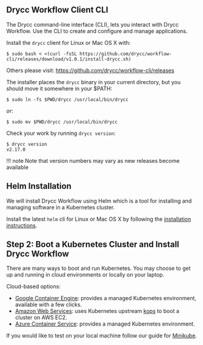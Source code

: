 ## Drycc Workflow Client CLI

The Drycc command-line interface (CLI), lets you interact with Drycc Workflow.
Use the CLI to create and configure and manage applications.

Install the `drycc` client for Linux or Mac OS X with:

    $ sudo bash < <(curl -fsSL https://github.com/drycc/workflow-cli/releases/download/v1.0.1/install-drycc.sh)

Others please visit: https://github.com/drycc/workflow-cli/releases

The installer places the `drycc` binary in your current directory, but you
should move it somewhere in your $PATH:

    $ sudo ln -fs $PWD/drycc /usr/local/bin/drycc

*or*:

    $ sudo mv $PWD/drycc /usr/local/bin/drycc

Check your work by running `drycc version`:

    $ drycc version
    v2.17.0

!!! note
    Note that version numbers may vary as new releases become available

## Helm Installation

We will install Drycc Workflow using Helm which is a tool for installing and managing software in a
Kubernetes cluster.

Install the latest `helm` cli for Linux or Mac OS X by following the
[installation instructions][helm-install].

## Step 2: Boot a Kubernetes Cluster and Install Drycc Workflow

There are many ways to boot and run Kubernetes. You may choose to get up and running in cloud environments or locally on your laptop.

Cloud-based options:

* [Google Container Engine](provider/gke/boot.md): provides a managed Kubernetes environment, available with a few clicks.
* [Amazon Web Services](provider/aws/boot.md): uses Kubernetes upstream [kops](https://github.com/kubernetes/kops) to boot a cluster on AWS EC2.
* [Azure Container Service](provider/azure-acs/boot.md): provides a managed Kubernetes environment.

If you would like to test on your local machine follow our guide for [Minikube](provider/minikube/boot.md).


[helm-install]: https://github.com/kubernetes/helm#install
